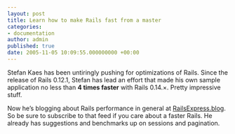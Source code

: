 ```yaml
---
layout: post
title: Learn how to make Rails fast from a master
categories:
- documentation
author: admin
published: true
date: 2005-11-05 10:09:55.000000000 +00:00
---
```

<p>Stefan Kaes has been untiringly pushing for optimizations of Rails. Since the release of Rails 0.12.1, Stefan has lead an effort that made his own sample application no less than <b>4 times faster</b> with Rails 0.14.&#215;. Pretty impressive stuff.</p>
<p>Now he&#8217;s blogging about Rails performance in general at <a href="http://railsexpress.de/blog/">RailsExpress.blog</a>. So be sure to subscribe to that feed if you care about a faster Rails. He already has suggestions and benchmarks up on sessions and pagination.</p>
